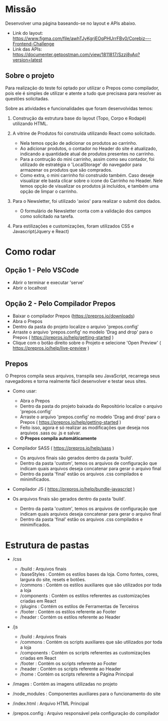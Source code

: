 Missão
====================

Desenvolver uma página baseando-se no layout e APIs abaixo.

- Link do layout: https://www.figma.com/file/awhTJyKgrjEOqPHUrrFBv0/Corebiz---Frontend-Challenge
- Link das APIs: https://documenter.getpostman.com/view/1811817/Szzj8yAq?version=latest

## Sobre o projeto

Para realização do teste foi optado por utilizar o Prepos como compilador, pois ele é simples de utilizar e atente a tudo que precisava para resolver as questões solicitadas.

Sobre as atividades e funcionalidades que foram desenvolvidas temos:

1. Construção da estrutura base do layout (Topo, Corpo e Rodapé) utilizando HTML.

2. A vitrine de Produtos foi construída utilizando React como solicitado.
   - Nela temos opção de adicionar os produtos ao carrinho.
   - Ao adicionar produtos, o contador no Header do site é atualizado, indicando a quantidade atual de produtos presentes no carrinho.
   - Para a contrução do mini carrinho, assim como seu contador, foi utilizado de estratégia o 'LocalStorage' do navegador para armazenar os produtos que são comprados.
   - Como extra, o mini carrinho foi construido também. Caso deseje visualizar ele basta clicar sobre o icone do Carrinho no Header. Nele temos opção de visualizar os produtos já incluídos, e também uma opção de limpar o carrinho.

3) Para o Newsletter, foi utilizado 'axios' para realizar o submit dos dados.
   - O formulário de Newsletter conta com a validação dos campos como solicitado na tarefa.

4) Para estilizações e customizações, foram utilizados CSS e Javascript(Jquery e React)


Como rodar
====================

## Opção 1 - Pelo VSCode

- Abrir o terminar e executar 'serve'
- Abrir o localhost

## Opção 2 - Pelo Compilador Prepos

- Baixar o compilador Prepos (https://prepros.io/downloads)
- Abra o Prepos
- Dentro da pasta do projeto localize o arquivo 'prepos.config'
- Arraste o arquivo 'prepos.config' no modelo 'Drag and drop' para o Prepos ( https://prepros.io/help/getting-started )
- Clique com o botão direito sobre o Projeto e selecione 'Open Preview' ( https://prepros.io/help/live-preview )

## Prepos

O Prepros compila seus arquivos, transpila seu JavaScript, recarrega seus navegadores e torna realmente fácil desenvolver e testar seus sites.

- Como usar:
  - Abra o Prepos
  - Dentro da pasta do projeto baixada do Repositório localize o arquivo 'prepos.config'
  - Arraste o arquivo 'prepos.config' no modelo 'Drag and drop' para o Prepos ( https://prepros.io/help/getting-started )
  - Feito isso, agora é só realizar as modificações que deseja nos arquivos .sass ou .js e salvar. 
  - **O Prepos compila automáticamente**

- Compilador SASS ( https://prepros.io/help/sass )
  - Os arquivos finais são gerados dentro da pasta 'build'.
  - Dentro da pasta 'custom', temos os arquivos de configuração que indicam quais arquivos deseja concatenar para gerar o arquivo final
  - Dentro da pasta 'final' estão os arquivos .css compilados e minimificados. 

- Compilador JS ( https://prepros.io/help/bundle-javascript )
- Os arquivos finais são gerados dentro da pasta 'build'.
  - Dentro da pasta 'custom', temos os arquivos de configuração que indicam quais arquivos deseja concatenar para gerar o arquivo final
  - Dentro da pasta 'final' estão os arquivos .css compilados e minimificados. 


Estrutura de pastas
====================

- /css
  - /build : Arquivos finais
  - /baseStyles : Contém os estilos bases da loja. Como fontes, cores, largura do site, resets e botões. 
  - /commons : Contém os estilos auxiliares que são utilizados por toda a loja
  - /components : Contém os estilos referentes as customizações criadas em React
  - /plugins : Contém os estilos de Ferramentas de Terceiros
  - /footer : Contém os estilos referente ao Footer
  - /header : Contém os estilos referente ao Header

- /js
  - /build : Arquivos finais
  - /commons : Contém os scripts auxiliares que são utilizados por toda a loja
  - /components : Contém os scripts referentes as customizações criadas em React
  - /footer : Contém os scripts referente ao Footer
  - /header : Contém os scripts referente ao Header  
  - /home : Contém os scripts referente a Página Principal

- /images : Contém as imagens utilizadas no projeto

- /node_modules : Componentes auxiliares para o funcionamento do site

- /index.html : Arquivo HTML Principal  

- /prepos.config : Arquivo responsável pela configuração do compilador